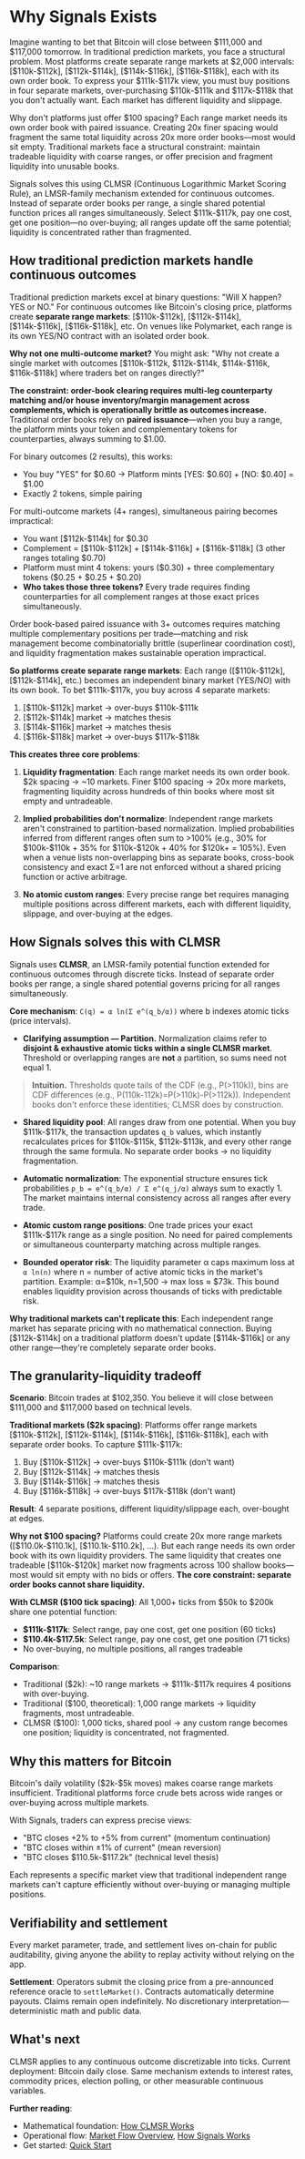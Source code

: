 # Why Signals Exists

Imagine wanting to bet that Bitcoin will close between \$111,000 and \$117,000 tomorrow. In traditional prediction markets, you face a structural problem. Most platforms create separate range markets at \$2,000 intervals: [\$110k-\$112k], [\$112k-\$114k], [\$114k-\$116k], [\$116k-\$118k], each with its own order book. To express your \$111k-\$117k view, you must buy positions in four separate markets, over-purchasing \$110k-\$111k and \$117k-\$118k that you don't actually want. Each market has different liquidity and slippage.

Why don't platforms just offer \$100 spacing? Each range market needs its own order book with paired issuance. Creating 20x finer spacing would fragment the same total liquidity across 20x more order books—most would sit empty. Traditional markets face a structural constraint: maintain tradeable liquidity with coarse ranges, or offer precision and fragment liquidity into unusable books.

Signals solves this using CLMSR (Continuous Logarithmic Market Scoring Rule), an LMSR-family mechanism extended for continuous outcomes. Instead of separate order books per range, a single shared potential function prices all ranges simultaneously. Select \$111k-\$117k, pay one cost, get one position—no over-buying; all ranges update off the same potential; liquidity is concentrated rather than fragmented.

## How traditional prediction markets handle continuous outcomes

Traditional prediction markets excel at binary questions: "Will X happen? YES or NO." For continuous outcomes like Bitcoin's closing price, platforms create **separate range markets**: [\$110k-\$112k], [\$112k-\$114k], [\$114k-\$116k], [\$116k-\$118k], etc. On venues like Polymarket, each range is its own YES/NO contract with an isolated order book.

**Why not one multi-outcome market?** You might ask: "Why not create a single market with outcomes [\$110k-\$112k, \$112k-\$114k, \$114k-\$116k, \$116k-\$118k] where traders bet on ranges directly?"

**The constraint: order-book clearing requires multi-leg counterparty matching and/or house inventory/margin management across complements, which is operationally brittle as outcomes increase.** Traditional order books rely on **paired issuance**—when you buy a range, the platform mints your token and complementary tokens for counterparties, always summing to \$1.00.

For binary outcomes (2 results), this works:

- You buy "YES" for \$0.60 → Platform mints [YES: \$0.60] + [NO: \$0.40] = \$1.00
- Exactly 2 tokens, simple pairing

For multi-outcome markets (4+ ranges), simultaneous pairing becomes impractical:

- You want [\$112k-\$114k] for \$0.30
- Complement = [\$110k-\$112k] + [\$114k-\$116k] + [\$116k-\$118k] (3 other ranges totaling \$0.70)
- Platform must mint 4 tokens: yours (\$0.30) + three complementary tokens (\$0.25 + \$0.25 + \$0.20)
- **Who takes those three tokens?** Every trade requires finding counterparties for all complement ranges at those exact prices simultaneously.

Order book-based paired issuance with 3+ outcomes requires matching multiple complementary positions per trade—matching and risk management become combinatorially brittle (superlinear coordination cost), and liquidity fragmentation makes sustainable operation impractical.

**So platforms create separate range markets**: Each range ([\$110k-\$112k], [\$112k-\$114k], etc.) becomes an independent binary market (YES/NO) with its own book. To bet \$111k-\$117k, you buy across 4 separate markets:

1. [\$110k-\$112k] market → over-buys \$110k-\$111k
2. [\$112k-\$114k] market → matches thesis
3. [\$114k-\$116k] market → matches thesis
4. [\$116k-\$118k] market → over-buys \$117k-\$118k

**This creates three core problems**:

1. **Liquidity fragmentation**: Each range market needs its own order book. \$2k spacing → ~10 markets. Finer \$100 spacing → 20x more markets, fragmenting liquidity across hundreds of thin books where most sit empty and untradeable.

2. **Implied probabilities don't normalize**: Independent range markets aren't constrained to partition-based normalization. Implied probabilities inferred from different ranges often sum to >100% (e.g., 30% for \$100k-\$110k + 35% for \$110k-\$120k + 40% for \$120k+ = 105%). Even when a venue lists non-overlapping bins as separate books, cross-book consistency and exact Σ=1 are not enforced without a shared pricing function or active arbitrage.

3. **No atomic custom ranges**: Every precise range bet requires managing multiple positions across different markets, each with different liquidity, slippage, and over-buying at the edges.

## How Signals solves this with CLMSR

Signals uses **CLMSR**, an LMSR-family potential function extended for continuous outcomes through discrete ticks. Instead of separate order books per range, a single shared potential governs pricing for all ranges simultaneously.

**Core mechanism**: `C(q) = α ln(Σ e^(q_b/α))` where b indexes atomic ticks (price intervals).

- **Clarifying assumption — Partition.** Normalization claims refer to **disjoint & exhaustive atomic ticks within a single CLMSR market**. Threshold or overlapping ranges are **not** a partition, so sums need not equal 1.

> **Intuition.** Thresholds quote tails of the CDF (e.g., P(>110k)), bins are CDF differences (e.g., P(110k-112k)=P(>110k)-P(>112k)). Independent books don't enforce these identities; CLMSR does by construction.

- **Shared liquidity pool**: All ranges draw from one potential. When you buy \$111k-\$117k, the transaction updates `q_b` values, which instantly recalculates prices for \$110k-\$115k, \$112k-\$113k, and every other range through the same formula. No separate order books → no liquidity fragmentation.

- **Automatic normalization**: The exponential structure ensures tick probabilities `p_b = e^(q_b/α) / Σ e^(q_j/α)` always sum to exactly 1. The market maintains internal consistency across all ranges after every trade.

- **Atomic custom range positions**: One trade prices your exact \$111k-\$117k range as a single position. No need for paired complements or simultaneous counterparty matching across multiple ranges.

- **Bounded operator risk**: The liquidity parameter α caps maximum loss at `α ln(n)` where n = number of active atomic ticks in the market's partition. Example: α=\$10k, n=1,500 → max loss ≈ \$73k. This bound enables liquidity provision across thousands of ticks with predictable risk.

**Why traditional markets can't replicate this**: Each independent range market has separate pricing with no mathematical connection. Buying [\$112k-\$114k] on a traditional platform doesn't update [\$114k-\$116k] or any other range—they're completely separate order books.

## The granularity-liquidity tradeoff

**Scenario**: Bitcoin trades at \$102,350. You believe it will close between \$111,000 and \$117,000 based on technical levels.

**Traditional markets (\$2k spacing)**: Platforms offer range markets [\$110k-\$112k], [\$112k-\$114k], [\$114k-\$116k], [\$116k-\$118k], each with separate order books. To capture \$111k-\$117k:

1. Buy [\$110k-\$112k] → over-buys \$110k-\$111k (don't want)
2. Buy [\$112k-\$114k] → matches thesis
3. Buy [\$114k-\$116k] → matches thesis
4. Buy [\$116k-\$118k] → over-buys \$117k-\$118k (don't want)

**Result**: 4 separate positions, different liquidity/slippage each, over-bought at edges.

**Why not \$100 spacing?** Platforms could create 20x more range markets ([\$110.0k-\$110.1k], [\$110.1k-\$110.2k], ...). But each range needs its own order book with its own liquidity providers. The same liquidity that creates one tradeable [\$110k-\$120k] market now fragments across 100 shallow books—most would sit empty with no bids or offers. **The core constraint: separate order books cannot share liquidity.**

**With CLMSR (\$100 tick spacing)**: All 1,000+ ticks from \$50k to \$200k share one potential function:

- **\$111k-\$117k**: Select range, pay one cost, get one position (60 ticks)
- **\$110.4k-\$117.5k**: Select range, pay one cost, get one position (71 ticks)
- No over-buying, no multiple positions, all ranges tradeable

**Comparison**:

- Traditional (\$2k): ~10 range markets → \$111k-\$117k requires 4 positions with over-buying.
- Traditional (\$100, theoretical): 1,000 range markets → liquidity fragments, most untradeable.
- CLMSR (\$100): 1,000 ticks, shared pool → any custom range becomes one position; liquidity is concentrated, not fragmented.

## Why this matters for Bitcoin

Bitcoin's daily volatility (\$2k-\$5k moves) makes coarse range markets insufficient. Traditional platforms force crude bets across wide ranges or over-buying across multiple markets.

With Signals, traders can express precise views:

- "BTC closes +2% to +5% from current" (momentum continuation)
- "BTC closes within ±1% of current" (mean reversion)
- "BTC closes \$110.5k-\$117.2k" (technical level thesis)

Each represents a specific market view that traditional independent range markets can't capture efficiently without over-buying or managing multiple positions.

## Verifiability and settlement

Every market parameter, trade, and settlement lives on-chain for public auditability, giving anyone the ability to replay activity without relying on the app.

**Settlement**: Operators submit the closing price from a pre-announced reference oracle to `settleMarket()`. Contracts automatically determine payouts. Claims remain open indefinitely. No discretionary interpretation—deterministic math and public data.

## What's next

CLMSR applies to any continuous outcome discretizable into ticks. Current deployment: Bitcoin daily close. Same mechanism extends to interest rates, commodity prices, election polling, or other measurable continuous variables.

**Further reading**:

- Mathematical foundation: [How CLMSR Works](../mechanism/overview.md)
- Operational flow: [Market Flow Overview](./market-flow-overview.md), [How Signals Works](./how-it-works.md)
- Get started: [Quick Start](../quickstart/index.md)
